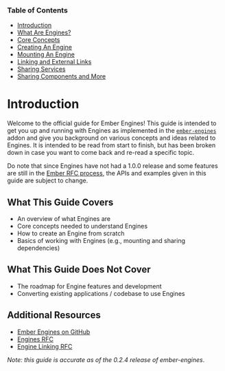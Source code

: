 ### Table of Contents

- [Introduction](./01-introduction)
- [What Are Engines?](./02-what-are-engines)
- [Core Concepts](./03-core-concepts)
- [Creating An Engine](./04-creating-an-engine.md)
- [Mounting An Engine](./05-mounting-an-engine.md)
- [Linking and External Links](./06-linking-and-external-links.md)
- [Sharing Services](./07-services.md)
- [Sharing Components and More](./08-sharing-components-and-more.md)

# Introduction

Welcome to the official guide for Ember Engines! This guide is intended to get you up and running with Engines as implemented in the [`ember-engines`](https://www.npmjs.com/package/ember-engines) addon and give you background on various concepts and ideas related to Engines. It is intended to be read from start to finish, but has been broken down in case you want to come back and re-read a specific topic.

Do note that since Engines have not had a 1.0.0 release and some features are still in the [Ember RFC process](https://github.com/emberjs/rfcs), the APIs and examples given in this guide are subject to change.

## What This Guide Covers

- An overview of what Engines are
- Core concepts needed to understand Engines
- How to create an Engine from scratch
- Basics of working with Engines (e.g., mounting and sharing dependencies)

## What This Guide Does Not Cover

- The roadmap for Engine features and development
- Converting existing applications / codebase to use Engines

## Additional Resources

- [Ember Engines on GitHub](https://github.com/dgeb/ember-engines)
- [Engines RFC](https://github.com/emberjs/rfcs/pull/10)
- [Engine Linking RFC](https://github.com/emberjs/rfcs/pull/122)

_Note: this guide is accurate as of the 0.2.4 release of ember-engines_.
